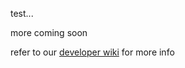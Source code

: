 test...
[](http://docs.8bitmixtape.cc/hexs/061_8NeoPixelSequencer_dusjagrMod2.ino.hex)

more coming soon

refer to our [developer wiki](http://wiki.8bitmixtape.cc/#/) for more info
